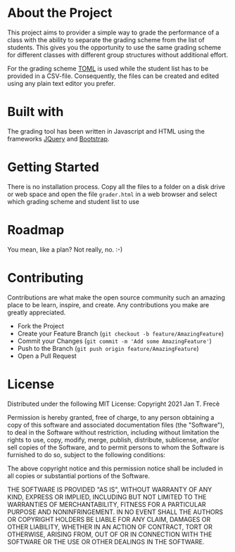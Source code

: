 # About the Project
This project aims to provider a simple way to grade the performance of a class with the ability to separate the grading scheme from the list of students. This gives you the opportunity to use the same grading scheme for different classes with different group structures without additional effort.

For the grading scheme [TOML](https://toml.io/en/) is used while the student list has to be provided in a CSV-file. Consequently, the files can be created and edited using any plain text editor you prefer.

# Built with
The grading tool has been written in Javascript and HTML using the frameworks [JQuery](https://jquery.com/) and [Bootstrap](https://getbootstrap.com/).

# Getting Started
There is no installation process. Copy all the files to a folder on a disk drive or web space and open the file ```grader.html``` in a web browser and select which grading scheme and student list to use

# Roadmap
You mean, like a plan? Not really, no. :-)

# Contributing
Contributions are what make the open source community such an amazing place to be learn, inspire, and create. Any contributions you make are greatly appreciated.

 - Fork the Project
 - Create your Feature Branch (```git checkout -b feature/AmazingFeature```)
 - Commit your Changes (```git commit -m 'Add some AmazingFeature'```)
 - Push to the Branch (```git push origin feature/AmazingFeature```)
 - Open a Pull Request

# License
Distributed under the following MIT License:
Copyright 2021 Jan T. Frecè

Permission is hereby granted, free of charge, to any person obtaining a copy of this software and associated documentation files (the "Software"), to deal in the Software without restriction, including without limitation the rights to use, copy, modify, merge, publish, distribute, sublicense, and/or sell copies of the Software, and to permit persons to whom the Software is furnished to do so, subject to the following conditions:

The above copyright notice and this permission notice shall be included in all copies or substantial portions of the Software.

THE SOFTWARE IS PROVIDED "AS IS", WITHOUT WARRANTY OF ANY KIND, EXPRESS OR IMPLIED, INCLUDING BUT NOT LIMITED TO THE WARRANTIES OF MERCHANTABILITY, FITNESS FOR A PARTICULAR PURPOSE AND NONINFRINGEMENT. IN NO EVENT SHALL THE AUTHORS OR COPYRIGHT HOLDERS BE LIABLE FOR ANY CLAIM, DAMAGES OR OTHER LIABILITY, WHETHER IN AN ACTION OF CONTRACT, TORT OR OTHERWISE, ARISING FROM, OUT OF OR IN CONNECTION WITH THE SOFTWARE OR THE USE OR OTHER DEALINGS IN THE SOFTWARE.